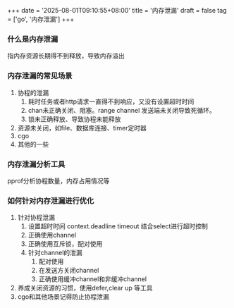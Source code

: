 +++
date = '2025-08-01T09:10:55+08:00'
title = '内存泄漏'
draft = false
tag = ['go', '内存泄漏']
+++
### 什么是内存泄漏
指内存资源长期得不到释放，导致内存溢出
### 内存泄漏的常见场景
1. 协程的泄漏
   1. 耗时任务或者http请求一直得不到响应，又没有设置超时时间
   2. chan未正确关闭、阻塞。range channel 发送端未关闭导致死循环。
   3. 锁未正确释放、导致协程未能释放
2. 资源未关闭，如file、数据库连接、timer定时器
3. cgo
4. 其他的一些
### 内存泄漏分析工具
pprof分析协程数量，内存占用情况等
### 如何针对内存泄漏进行优化
1. 针对协程泄漏
   1. 设置超时时间 context.deadline timeout 结合select进行超时控制
   2. 正确使用channel
   3. 正确使用互斥锁，配对使用 
   4. 针对channel的泄漏
      1. 配对使用
      2. 在发送方关闭channel
      3. 正确使用缓冲channel和非缓冲channel
2. 养成关闭资源的习惯，使用defer,clear up 等工具
3. cgo和其他场景记得防止协程泄漏